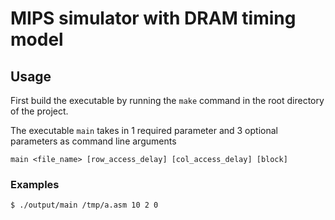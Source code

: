 # MIPS simulator with DRAM timing model

## Usage

First build the executable by running the `make` command in the root directory of the project.

The executable `main` takes in 1 required parameter and 3 optional parameters as command line arguments

`main <file_name> [row_access_delay] [col_access_delay] [block]`

### Examples

```bash
$ ./output/main /tmp/a.asm 10 2 0
```


